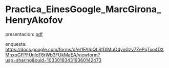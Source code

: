 # Practica_EinesGoogle_MarcGirona_HenryAkofov

presentacion: [pdf]([https://docs.google.com/presentation/d/1e0GbvJsgN204AqZChpDDwmc_NQdXvwaX--UnnrrFNbU/edit?usp=sharing](https://github.com/MRK-GRN/Practica_EinesGoogle_MarcGirona_HenryAkofov/blob/main/DNS.pdf))

enquesta: https://docs.google.com/forms/d/e/1FAIpQLSfDlMuO4ynGzv7ZePqTxo4DXMnxpGFPFUnlqT6rWb3FUkMaEA/viewform?usp=sharing&ouid=103301834319360142473
